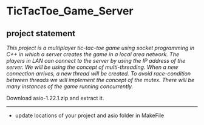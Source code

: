 # TicTacToe_Game_Server

## project statement

*This project is a multiplayer tic-tac-toe game using socket programming in C++ in which a server creates the game in a local area network. The players in LAN can connect to the server by using the IP address of the server. We will be using the concept of multi-threading. When a new connection arrives, a new thread will be created. To avoid race-condition between threads we will implement the concept of the mutex. There will be many instances of the game running concurrently.*

Download asio-1.22.1.zip and extract it.

---

- update locations of your project and asio folder in MakeFile
